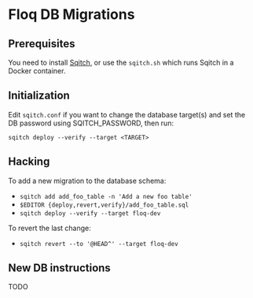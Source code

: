 # Floq DB Migrations

## Prerequisites

You need to install [Sqitch](http://sqitch.org), or use the `sqitch.sh` which
runs Sqitch in a Docker container.

## Initialization

Edit `sqitch.conf` if you want to change the database target(s) and set the DB
password using SQITCH_PASSWORD, then run:

```
sqitch deploy --verify --target <TARGET>
```

## Hacking

To add a new migration to the database schema:

- `sqitch add add_foo_table -n 'Add a new foo table'`
- `$EDITOR {deploy,revert,verify}/add_foo_table.sql`
- `sqitch deploy --verify --target floq-dev`

To revert the last change:

- `sqitch revert --to '@HEAD^' --target floq-dev`

## New DB instructions
TODO